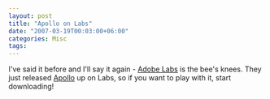 ```yaml
---
layout: post
title: "Apollo on Labs"
date: "2007-03-19T00:03:00+06:00"
categories: Misc 
tags: 
---
```


I've said it before and I'll say it again - <a href="http://labs.adobe.com">Adobe Labs</a> is the bee's knees. They just released <a href="http://labs.adobe.com/technologies/apollo/">Apollo</a> up on Labs, so if you want to play with it, start downloading!
